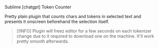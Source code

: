 Sublime [chatgpt] Token Counter

Pretty plain plugin that counts chars and tokens in selected text and presents it onscreen beforehand the selection itself.

> [!INFO]
> Plugin will freez editor for a few seconds on each tokenizer change due to it required to download one on the machine. It'll work pretty smooth afterwards.
